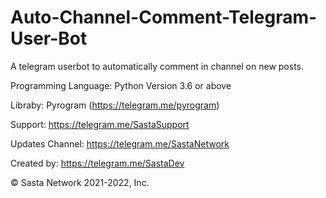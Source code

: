 # Auto-Channel-Comment-Telegram-User-Bot
A telegram userbot to automatically comment in channel on new posts.

Programming Language: Python Version 3.6 or above

Libraby: Pyrogram (https://telegram.me/pyrogram)

Support: https://telegram.me/SastaSupport

Updates Channel: https://telegram.me/SastaNetwork

Created by: https://telegram.me/SastaDev

© Sasta Network 2021-2022, Inc.
